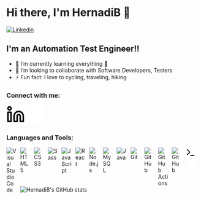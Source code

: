 # Hi there, I'm HernadiB 👋 

[![Linkedin](https://img.shields.io/website?label=Linkedin&style=for-the-badge&url=https%3A%2F%2FLinkedin.com)](https://www.linkedin.com/in/hern%C3%A1di-barnab%C3%A1s-3646a6238/)



## I'm an Automation Test Engineer!!

- 🌱 I’m currently learning everything 🤣
- 👯 I’m looking to collaborate with Software Developers, Testers
- ⚡ Fun fact: I love to cycling, traveling, hiking

### Connect with me:

[![website](./img/linkedin-light.svg)](https://www.linkedin.com/in/hern%C3%A1di-barnab%C3%A1s-3646a6238/#gh-light-mode-only)
[![website](./img/linkedin-dark.svg)](https://www.linkedin.com/in/hern%C3%A1di-barnab%C3%A1s-3646a6238/#gh-dark-mode-only)

### Languages and Tools:

[<img align="left" alt="Visual Studio Code" width="26px" src="https://cdn.jsdelivr.net/gh/devicons/devicon/icons/vscode/vscode-original.svg" style="padding-right:10px;" />][webdevplaylist]
[<img align="left" alt="HTML5" width="26px" src="https://cdn.jsdelivr.net/gh/devicons/devicon/icons/html5/html5-original.svg" style="padding-right:10px;" />][webdevplaylist]
[<img align="left" alt="CSS3" width="26px" src="https://cdn.jsdelivr.net/gh/devicons/devicon/icons/css3/css3-original.svg" style="padding-right:10px;" />][cssplaylist]
[<img align="left" alt="Sass" width="26px" src="https://cdn.jsdelivr.net/gh/devicons/devicon/icons/sass/sass-original.svg" style="padding-right:10px;" />][cssplaylist]
[<img align="left" alt="JavaScript" width="26px" src="https://cdn.jsdelivr.net/gh/devicons/devicon/icons/javascript/javascript-original.svg" style="padding-right:10px;" />][jsplaylist]
[<img align="left" alt="React" width="26px" src="https://cdn.jsdelivr.net/gh/devicons/devicon/icons/react/react-original.svg" style="padding-right:10px;" />][reactplaylist]
[<img align="left" alt="Node.js" width="26px" src="https://cdn.jsdelivr.net/gh/devicons/devicon/icons/nodejs/nodejs-original.svg" style="padding-right:10px;" />][webdevplaylist]
[<img align="left" alt="MySQL" width="26px" src="https://cdn.jsdelivr.net/gh/devicons/devicon/icons/mysql/mysql-original.svg" style="padding-right:10px;" />][webdevplaylist]
[<img align="left" alt="Java" width="26px" src="https://cdn.jsdelivr.net/npm/simple-icons@3.13.0/icons/java.svg" style="padding-right:10px;" />][jsplaylist]
[<img align="left" alt="Git" width="26px" src="https://cdn.jsdelivr.net/gh/devicons/devicon/icons/git/git-original.svg" style="padding-right:10px;" />][webdevplaylist]
[<img align="left" alt="GitHub" width="26px" src="https://user-images.githubusercontent.com/3369400/139447912-e0f43f33-6d9f-45f8-be46-2df5bbc91289.png" style="padding-right:10px;" />](https://www.youtube.com/playlist?list=PLkwxH9e_vrAJ0WbEsFA9W3I1W-g_BTsbt#gh-dark-mode-only)
<picture>
  <source media="(prefers-color-scheme: dark)" srcset="https://cdn.jsdelivr.net/npm/simple-icons@3.13.0/icons/githubactions.svg">
  <img align="left" alt="GitHub Actions" width="26px" src="https://cdn.jsdelivr.net/npm/simple-icons@3.13.0/icons/githubactions.svg#gh-light-mode-only" style="padding-right:10px;"/>
</picture>
<!--[<img align="left" alt="GitHub Actions" width="26px" src="https://cdn.jsdelivr.net/npm/simple-icons@3.13.0/icons/githubactions.svg#gh-light-mode-only" style="padding-right:10px;"/>]-->

[<img align="left" alt="GitHub" width="26px" src="https://user-images.githubusercontent.com/3369400/139448065-39a229ba-4b06-434b-bc67-616e2ed80c8f.png" style="padding-right:10px;" />](https://www.youtube.com/playlist?list=PLkwxH9e_vrAJ0WbEsFA9W3I1W-g_BTsbt#gh-light-mode-only)

[<img align="left" alt="Terminal" width="26px" src="./img/terminal-light.svg" />](https://www.youtube.com/playlist?list=PLkwxH9e_vrAJ0WbEsFA9W3I1W-g_BTsbt#gh-light-mode-only)

[<img align="left" alt="Terminal" width="26px" src="./img/terminal-dark.svg" />](https://www.youtube.com/playlist?list=PLkwxH9e_vrAJ0WbEsFA9W3I1W-g_BTsbt#gh-dark-mode-only)

![HernadiB's GitHub stats](https://github-readme-stats.vercel.app/api?username=HernadiB&theme=dark&show_icons=true&show=reviews,prs_merged,prs_merged_percentage&hide_border=true")

[website]: https://www.linkedin.com/in/hern%C3%A1di-barnab%C3%A1s-3646a6238/
[webdevplaylist]: https://www.youtube.com/playlist?list=PLkwxH9e_vrAJ0WbEsFA9W3I1W-g_BTsbt
[jsplaylist]: https://www.youtube.com/playlist?list=PLkwxH9e_vrALRJKu7wfXby3MKeflhTu6B
[cssplaylist]: https://www.youtube.com/playlist?list=PLkwxH9e_vrALSdvZuEh6gqQdmDoDIoqz4
[reactplaylist]: https://www.youtube.com/playlist?list=PLkwxH9e_vrAK4TdffpxKY3QGyHCpxFcQ0

